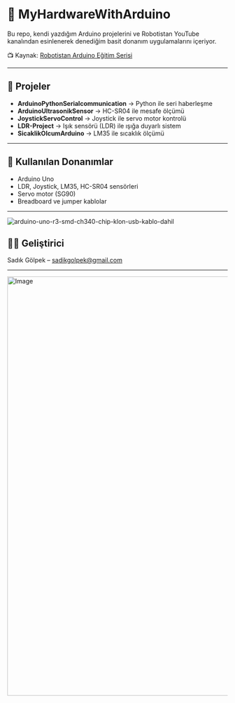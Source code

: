 # 🤖 MyHardwareWithArduino

Bu repo, kendi yazdığım Arduino projelerini ve Robotistan YouTube kanalından esinlenerek denediğim basit donanım uygulamalarını içeriyor.

📺 Kaynak: [Robotistan Arduino Eğitim Serisi](https://youtube.com/playlist?list=PLDRcccSktQd5mfXDtGv975V77RCrW6H7U)

---

## 📁 Projeler

- **ArduinoPythonSerialcommunication** → Python ile seri haberleşme
- **ArduinoUltrasonikSensor** → HC-SR04 ile mesafe ölçümü
- **JoystickServoControl** → Joystick ile servo motor kontrolü
- **LDR-Project** → Işık sensörü (LDR) ile ışığa duyarlı sistem
- **SicaklikOlcumArduino** → LM35 ile sıcaklık ölçümü

---

## 🔧 Kullanılan Donanımlar

- Arduino Uno
- LDR, Joystick, LM35, HC-SR04 sensörleri
- Servo motor (SG90)
- Breadboard ve jumper kablolar

---


![arduino-uno-r3-smd-ch340-chip-klon-usb-kablo-dahil](https://github.com/user-attachments/assets/0604e16e-6627-4aff-99c6-a748d0e4f55b)





## 👨‍💻 Geliştirici

Sadık Gölpek – [sadikgolpek@gmail.com](mailto:sadikgolpek@gmail.com)

---



<img width="715" height="956" alt="Image" src="https://github.com/user-attachments/assets/5b3bf71b-cbfc-4e7e-91d8-1c287d4b988e" />















